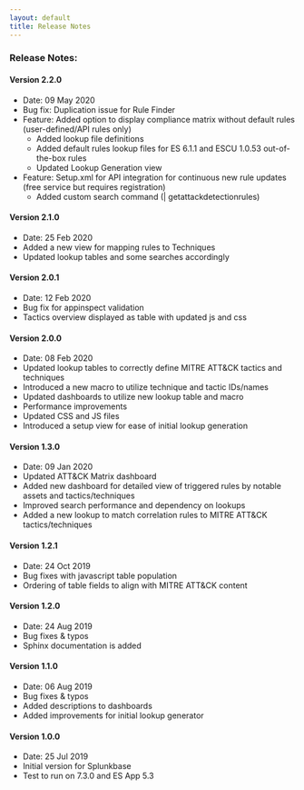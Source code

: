```yaml
---
layout: default
title: Release Notes
---
```


### Release Notes:
#### Version 2.2.0
- Date: 09 May 2020
- Bug fix: Duplication issue for Rule Finder
- Feature: Added option to display compliance matrix without default rules (user-defined/API rules only)
  - Added lookup file definitions
  - Added default rules lookup files for ES 6.1.1 and ESCU 1.0.53 out-of-the-box rules
  - Updated Lookup Generation view
- Feature: Setup.xml for API integration for continuous new rule updates (free service but requires registration)
  - Added custom search command (| getattackdetectionrules)

#### Version 2.1.0
- Date: 25 Feb 2020
- Added a new view for mapping rules to Techniques
- Updated lookup tables and some searches accordingly

#### Version 2.0.1
- Date: 12 Feb 2020
- Bug fix for appinspect validation
- Tactics overview displayed as table with updated js and css

#### Version 2.0.0
- Date: 08 Feb 2020
- Updated lookup tables to correctly define MITRE ATT&CK tactics and techniques
- Introduced a new macro to utilize technique and tactic IDs/names
- Updated dashboards to utilize new lookup table and macro
- Performance improvements
- Updated CSS and JS files
- Introduced a setup view for ease of initial lookup generation

#### Version 1.3.0
- Date: 09 Jan 2020
- Updated ATT&CK Matrix dashboard
- Added new dashboard for detailed view of triggered rules by notable assets and tactics/techniques
- Improved search performance and dependency on lookups
- Added a new lookup to match correlation rules to MITRE ATT&CK tactics/techniques

#### Version 1.2.1
- Date: 24 Oct 2019
- Bug fixes with javascript table population
- Ordering of table fields to align with MITRE ATT&CK content

#### Version 1.2.0
- Date: 24 Aug 2019
- Bug fixes & typos
- Sphinx documentation is added

#### Version 1.1.0
- Date: 06 Aug 2019
- Bug fixes & typos
- Added descriptions to dashboards
- Added improvements for initial lookup generator

#### Version 1.0.0
- Date: 25 Jul 2019
- Initial version for Splunkbase
- Test to run on 7.3.0 and ES App 5.3
